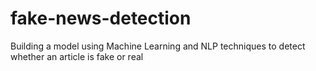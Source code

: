 # fake-news-detection
Building a model using Machine Learning and NLP techniques to detect whether an article is fake or real
